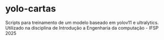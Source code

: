 # yolo-cartas

Scripts para treinamento de um modelo baseado em yolov11 e ultralytics.
Utilizado na disciplina de Introdução a Engenharia da computação - IFSP 2025
